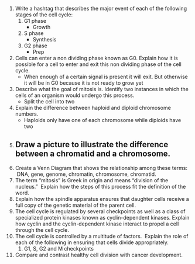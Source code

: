 1. Write a hashtag that describes the major event of each of the following stages of the cell cycle:  
	1. G1 phase
		- Growth
	2. S phase 
		- Synthesis
	3. G2 phase
		- Prep
2. Cells can enter a non dividing phase known as G0. Explain how it is possible for a cell to enter and exit this non dividing phase of the cell cycle.
	- When enough of a certain signal is present it will exit. But otherwise it will be in G0 because it is not ready to grow yet
3. Describe what the goal of mitosis is. Identify two instances in which the cells of an organism would undergo this process.
	- Split the cell into two
4. Explain the difference between haploid and diploid chromosome numbers.
	- Haploids only have one of each chromosome while diploids have two
5. Draw a picture to illustrate the difference between a chromatid and a chromosome.
	- 
6. Create a Venn Diagram that shows the relationship among these terms:  DNA, gene, genome, chromatin, chromosome, chromatid.
7. The term “mitosis” is Greek in origin and means “division of the nucleus.”  Explain how the steps of this process fit the definition of the word.
8. Explain how the spindle apparatus ensures that daughter cells receive a full copy of the genetic material of the parent cell.
9. The cell cycle is regulated by several checkpoints as well as a class of specialized protein kinases known as cyclin-dependent kinases. Explain how cyclin and the cyclin-dependent kinase interact to propel a cell through the cell cycle.
10. The cell cycle is controlled by a multitude of factors.  Explain the role of each of the following in ensuring that cells divide appropriately.  
	1. G1, S, G2 and M checkpoints
11. Compare and contrast healthy cell division with cancer development.